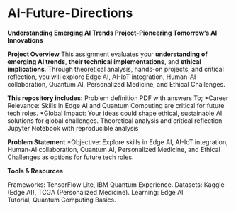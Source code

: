 # AI-Future-Directions
**Understanding Emerging AI Trends Project-Pioneering Tomorrow’s AI Innovations**

**Project Overview**
This assignment evaluates your **understanding of emerging AI trends**, **their technical implementations**, and **ethical implications**. Through theoretical analysis, hands-on projects, and critical reflection, you will explore Edge AI, AI-IoT integration, Human-AI collaboration, Quantum AI, Personalized Medicine, and Ethical Challenges.


**This repository includes:**
Problem definition
PDF with answers To;
*Career Relevance: Skills in Edge AI and Quantum Computing are critical for future tech roles.
*Global Impact: Your ideas could shape ethical, sustainable AI solutions for global challenges.
Theoretical analysis and critical reflection
Jupyter Notebook with reproducible analysis

**Problem Statement**
*Objective: Explore skills in Edge AI, AI-IoT integration, Human-AI collaboration, Quantum AI, Personalized Medicine, and Ethical Challenges as options for future tech roles.


**Tools & Resources**

Frameworks: TensorFlow Lite, IBM Quantum Experience.
Datasets: Kaggle (Edge AI), TCGA (Personalized Medicine).
Learning: Edge AI Tutorial, Quantum Computing Basics.






